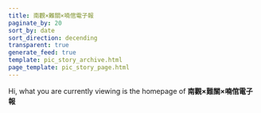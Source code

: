```yaml
---
title: 南觀×難關×喃倌電子報
paginate_by: 20
sort_by: date
sort_direction: decending
transparent: true
generate_feed: true
template: pic_story_archive.html
page_template: pic_story_page.html
---
```


Hi, what you are currently viewing is the homepage of **南觀×難關×喃倌電子報** 